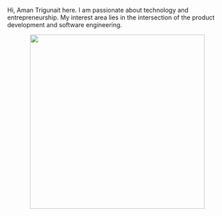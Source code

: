 
<!-- This is github readme file for display -->
Hi, Aman Trigunait here. I am passionate about technology and entrepreneurship. My interest area lies in the intersection of the product development and software engineering.

<div  style="text-align: center">
<img  src="https://github-readme-stats.vercel.app/api?username=wsfuller&count_private=true&show_icons=true&theme=prussian"  width="400">

</div>
